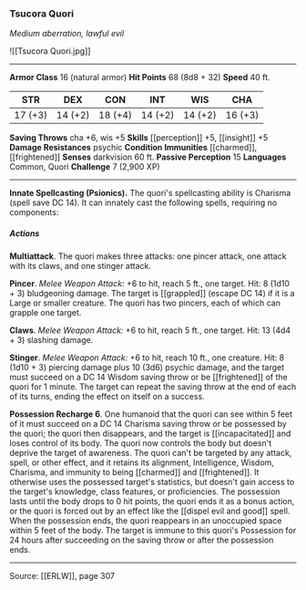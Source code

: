 ### Tsucora Quori
_Medium aberration, lawful evil_

![[Tsucora Quori.jpg]]




---

**Armor Class** 16 (natural armor)
**Hit Points** 68 (8d8 + 32)
**Speed** 40 ft.

| STR     | DEX     | CON     | INT     | WIS     | CHA     |
|---------|---------|---------|---------|---------|---------|
| 17 (+3) | 14 (+2) | 18 (+4) | 14 (+2) | 14 (+2) | 16 (+3) |

**Saving Throws** cha +6, wis +5
**Skills** [[perception]] +5, [[insight]] +5
**Damage Resistances** psychic
**Condition Immunities** [[charmed]], [[frightened]]
**Senses** darkvision 60 ft.
**Passive Perception** 15
**Languages** Common, Quori
**Challenge** 7 (2,900 XP)

---

**Innate Spellcasting (Psionics).** The quori's spellcasting ability is Charisma (spell save DC 14). It can innately cast the following spells, requiring no components:

##### Actions
**Multiattack**. The quori makes three attacks: one pincer attack, one attack with its claws, and one stinger attack.

**Pincer**. _Melee Weapon Attack:_ +6 to hit, reach 5 ft., one target. Hit: 8 (1d10 + 3) bludgeoning damage. The target is [[grappled]] (escape DC 14) if it is a Large or smaller creature. The quori has two pincers, each of which can grapple one target.

**Claws**. _Melee Weapon Attack:_ +6 to hit, reach 5 ft., one target. Hit: 13 (4d4 + 3) slashing damage.

**Stinger**. _Melee Weapon Attack:_ +6 to hit, reach 10 ft., one creature. Hit: 8 (1d10 + 3) piercing damage plus 10 (3d6) psychic damage, and the target must succeed on a DC 14 Wisdom saving throw or be [[frightened]] of the quori for 1 minute. The target can repeat the saving throw at the end of each of its turns, ending the effect on itself on a success.

**Possession Recharge 6**. One humanoid that the quori can see within 5 feet of it must succeed on a DC 14 Charisma saving throw or be possessed by the quori; the quori then disappears, and the target is [[incapacitated]] and loses control of its body. The quori now controls the body but doesn't deprive the target of awareness. The quori can't be targeted by any attack, spell, or other effect, and it retains its alignment, Intelligence, Wisdom, Charisma, and immunity to being [[charmed]] and [[frightened]]. It otherwise uses the possessed target's statistics, but doesn't gain access to the target's knowledge, class features, or proficiencies. The possession lasts until the body drops to 0 hit points, the quori ends it as a bonus action, or the quori is forced out by an effect like the [[dispel evil and good]] spell. When the possession ends, the quori reappears in an unoccupied space within 5 feet of the body. The target is immune to this quori's Possession for 24 hours after succeeding on the saving throw or after the possession ends.


---

Source: [[ERLW]], page 307